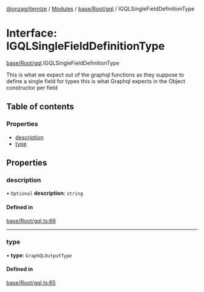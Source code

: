 [@onzag/itemize](../README.md) / [Modules](../modules.md) / [base/Root/gql](../modules/base_Root_gql.md) / IGQLSingleFieldDefinitionType

# Interface: IGQLSingleFieldDefinitionType

[base/Root/gql](../modules/base_Root_gql.md).IGQLSingleFieldDefinitionType

This is what we expect out of the graphql functions
as they suppose to define a single field for types
this is what Graphql expects in the Object constructor
per field

## Table of contents

### Properties

- [description](base_Root_gql.IGQLSingleFieldDefinitionType.md#description)
- [type](base_Root_gql.IGQLSingleFieldDefinitionType.md#type)

## Properties

### description

• `Optional` **description**: `string`

#### Defined in

[base/Root/gql.ts:66](https://github.com/onzag/itemize/blob/a24376ed/base/Root/gql.ts#L66)

___

### type

• **type**: `GraphQLOutputType`

#### Defined in

[base/Root/gql.ts:65](https://github.com/onzag/itemize/blob/a24376ed/base/Root/gql.ts#L65)
